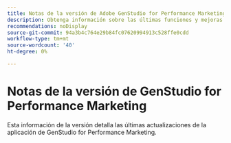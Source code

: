 ```yaml
---
title: Notas de la versión de Adobe GenStudio for Performance Marketing
description: Obtenga información sobre las últimas funciones y mejoras de Adobe GenStudio for Performance Marketing.
recommendations: noDisplay
source-git-commit: 94a3b4c764e29b84fc07620994913c528ffe0cdd
workflow-type: tm+mt
source-wordcount: '40'
ht-degree: 0%

---
```


# Notas de la versión de GenStudio for Performance Marketing

Esta información de la versión detalla las últimas actualizaciones de la aplicación de GenStudio for Performance Marketing.

<!--
## October 15 {#latest}

TBD -->
